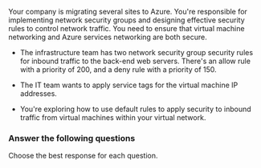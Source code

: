 

Your company is migrating several sites to Azure. You're responsible for implementing network security groups and designing effective security rules to control network traffic. You need to ensure that virtual machine networking and Azure services networking are both secure. 

- The infrastructure team has two network security group security rules for inbound traffic to the back-end web servers. There's an allow rule with a priority of 200, and a deny rule with a priority of 150.

- The IT team wants to apply service tags for the virtual machine IP addresses. 

- You're exploring how to use default rules to apply security to inbound traffic from virtual machines within your virtual network.

### Answer the following questions

Choose the best response for each question.